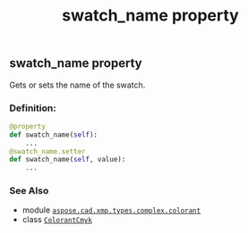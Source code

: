 ﻿---
title: swatch_name property
second_title: Aspose.CAD for Python via .NET API References
description: 
type: docs
weight: 130
url: /python-net/aspose.cad.xmp.types.complex.colorant/colorantcmyk/swatch_name/
is_root: false
---

## swatch_name property


Gets or sets the name of the swatch.
### Definition:
```python
@property
def swatch_name(self):
    ...
@swatch_name.setter
def swatch_name(self, value):
    ...
```

### See Also
* module [`aspose.cad.xmp.types.complex.colorant`](../../)
* class [`ColorantCmyk`](/cad/python-net/aspose.cad.xmp.types.complex.colorant/colorantcmyk)
